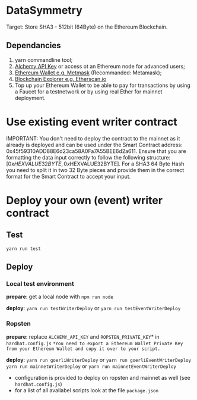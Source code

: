 # DataSymmetry
Target: Store SHA3 - 512bit (64Byte) on the Ethereum Blockchain.

## Dependancies
1. yarn commandline tool;
2. [Alchemy API Key](https://dashboard.alchemyapi.io/) or access ot an Ethereum node for advanced users;
3. [Ethereum Wallet e.g. Metmask](https://metamask.io/download) (Recommanded: Metamask);
4. [Blockchain Explorer e.g. Etherscan.io](https://etherscan.io/)
5. Top up your Ethereum Wallet to be able to pay for transactions by using a Faucet for a testnetwork or by using real Ether for mainnet deployment.

# Use existing event writer contract

IMPORTANT: You don't need to deploy the contract to the mainnet as it already is deployed and can be used under the 
Smart Contract address: 0x45f59310ADD88E6d23ca58A0Fa7A55BEE6d2a611. Ensure that you are formatting the data input correctly to follow the following structure: [0x$HEXVALUE32BYTE,0x$HEXVALUE32BYTE]. For a SHA3 64 Byte Hash you need to split it in two 32 Byte pieces and provide them in the correct format for the Smart Contract to accept your input.

# Deploy your own (event) writer contract

## Test
`yarn run test`

## Deploy
### Local test environment
**prepare**: get a local node with `npm run node` 

**deploy**: `yarn run testWriterDeploy` or `yarn run testEventWriterDeploy`

### Ropsten
**prepare**: replace `ALCHEMY_API_KEY` and `ROPSTEN_PRIVATE_KEY`* in `hardhat.config.js`
`*You need to export a Ethereum Wallet Private Key from your Ethereum Wallet and copy it over to your script.`

**deploy**: `yarn run goerliWriterDeploy` or `yarn run goerliEventWriterDeploy`
            `yarn run mainnetWriterDeploy` or `yarn run mainnetEventWriterDeploy`

- configuration is provided to deploy on ropsten and mainnet as well (see `hardhat.config.js`)
- for a list of all availabel scripts look at the file `package.json`
